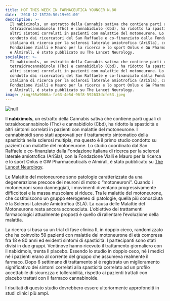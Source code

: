 ```yaml
---
title: HOT THIS WEEK IN FARMACEUTICA YOUNGER N.80
date: '2018-12-15T20:50:19+01:00'
description: >-
  Il nabiximols, un estratto della Cannabis sativa che contiene parti uguali di
  tetraidrocannabinolo (Thc) e cannabidiolo (Cbd), ha ridotto la spasticità e
  altri sintomi correlati in pazienti con malattie del motoneurone. Lo studio
  condotto dai ricercatori del San Raffaele e co-finanziato dalla Fondazione
  italiana di ricerca per la sclerosi laterale amiotrofica (AriSla), con la
  Fondazione Vialli e Mauro per la ricerca e lo sport Onlus e GW Pharmaceuticals
  e Almirall, é stato pubblicato su The Lancet Neurology.
socialDesc: >-
  Il nabiximols, un estratto della Cannabis sativa che contiene parti uguali di
  tetraidrocannabinolo (Thc) e cannabidiolo (Cbd), ha ridotto la spasticità e
  altri sintomi correlati in pazienti con malattie del motoneurone. Lo studio
  condotto dai ricercatori del San Raffaele e co-finanziato dalla Fondazione
  italiana di ricerca per la sclerosi laterale amiotrofica (AriSla), con la
  Fondazione Vialli e Mauro per la ricerca e lo sport Onlus e GW Pharmaceuticals
  e Almirall, é stato pubblicato su The Lancet Neurology.
image: /img/65a9066a-fa63-4e5d-96f8-592633dcfe53.jpeg
---
```

![null](/img/65a9066a-fa63-4e5d-96f8-592633dcfe53.jpeg)

Il **nabiximols**, un estratto della Cannabis sativa che contiene parti uguali di tetraidrocannabinolo (Thc) e cannabidiolo (Cbd), ha ridotto la spasticità e altri sintomi correlati in pazienti con malattie del motoneurone. I cannabinoidi sono stati approvati per il trattamento sintomatico della spasticità nella sclerosi multipla, ma questo è il primo studio condotto su pazienti con malattie del motoneurone. Lo studio coordinato dal San Raffaele e co-finanziato dalla Fondazione italiana di ricerca per la sclerosi laterale amiotrofica (AriSla), con la Fondazione Vialli e Mauro per la ricerca e lo sport Onlus e GW Pharmaceuticals e Almirall, é stato pubblicato su [The Lancet Neurology](https://www.thelancet.com/journals/laneur/article/PIIS1474-4422(18)30406-X/fulltext).

Le Malattie del motoneurone sono patologie caratterizzate da una degenerazione precoce dei neuroni di moto o “motoneuroni”. Quando i motoneuroni sono danneggiati, i movimenti diventano progressivamente difficoltosi e la massa muscolare si riduce. Tra le malattie del motoneurone, che costituiscono un gruppo eterogeneo di patologie, quella più conosciuta è la Sclerosi Laterale Amiotrofica (SLA). La causa delle Malattie del Motoneurone resta ancora sconosciuta. L’obiettivo dei trattamenti farmacologici attualmente proposti è quello di rallentare l’evoluzione della malattia.

La ricerca si basa su un trial di fase clinica II, in doppio cieco, randomizzato che ha coinvolto 59 pazienti con malattie del motoneurone di età compresa fra 18 e 80 anni ed evidenti sintomi di spasticità. I partecipanti sono stati divisi in due gruppi. Ventinove hanno ricevuto il trattamento giornaliero con il nabiximols, trenta Il placebo. Essendo lo studio in doppio ceco, né i medici né i pazienti erano al corrente del gruppo che assumeva realmente il farmaco. Dopo 6 settimane di trattamento sì é registrato un miglioramento significativo dei sintomi correlati alla spasticità correlato ad un profilo accettabile di sicurezza e tollerabilità, rispetto ai pazienti trattati con placebo trattati con il farmaco cannabinoide.

I risultati di questo studio dovrebbero essere ulteriormente approfonditi in studi clinici più ampi.
